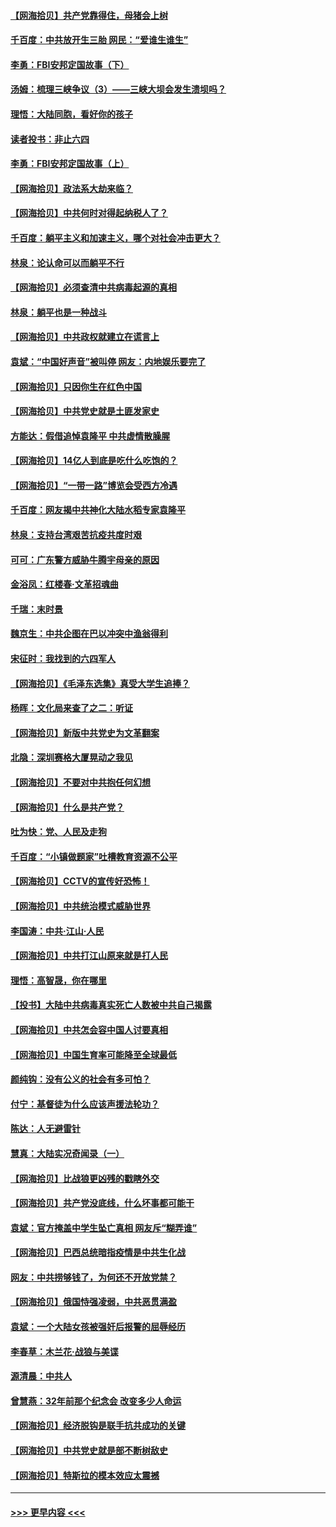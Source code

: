 #### [【网海拾贝】共产党靠得住，母猪会上树](../pages/nsc993/n12990730.md?t=06020452) 
#### [千百度：中共放开生三胎 网民：“爱谁生谁生”](../pages/nsc993/n12990644.md?t=06020452) 
#### [李勇：FBI安邦定国故事（下）](../pages/nsc993/n12987854.md?t=06020452) 
#### [汤姆：梳理三峡争议（3）——三峡大坝会发生溃坝吗？](../pages/nsc993/n12989806.md?t=06020452) 
#### [理悟：大陆同胞，看好你的孩子](../pages/nsc993/n12989778.md?t=06020452) 
#### [读者投书：非止六四](../pages/nsc993/n12989673.md?t=06020452) 
#### [李勇：FBI安邦定国故事（上）](../pages/nsc993/n12987749.md?t=06020452) 
#### [【网海拾贝】政法系大劫来临？](../pages/nsc993/n12987596.md?t=06020452) 
#### [【网海拾贝】中共何时对得起纳税人了？](../pages/nsc993/n12985578.md?t=06020452) 
#### [千百度：躺平主义和加速主义，哪个对社会冲击更大？](../pages/nsc993/n12985512.md?t=06020452) 
#### [林泉：论认命可以而躺平不行](../pages/nsc993/n12985505.md?t=06020452) 
#### [【网海拾贝】必须查清中共病毒起源的真相](../pages/nsc993/n12984276.md?t=06020452) 
#### [林泉：躺平也是一种战斗](../pages/nsc993/n12984194.md?t=06020452) 
#### [【网海拾贝】中共政权就建立在谎言上](../pages/nsc993/n12981880.md?t=06020452) 
#### [袁斌：“中国好声音”被叫停 网友：内地娱乐要完了](../pages/nsc993/n12981826.md?t=06020452) 
#### [【网海拾贝】只因你生在红色中国](../pages/nsc993/n12979096.md?t=06020452) 
#### [【网海拾贝】中共党史就是土匪发家史](../pages/nsc993/n12976478.md?t=06020452) 
#### [方能达：假借追悼袁隆平 中共虚情散臊腥](../pages/nsc993/n12976396.md?t=06020452) 
#### [【网海拾贝】14亿人到底是吃什么吃饱的？](../pages/nsc993/n12974125.md?t=06020452) 
#### [【网海拾贝】“一带一路”博览会受西方冷遇](../pages/nsc993/n12971787.md?t=06020452) 
#### [千百度：网友揭中共神化大陆水稻专家袁隆平](../pages/nsc993/n12971733.md?t=06020452) 
#### [林泉：支持台湾艰苦抗疫共度时艰](../pages/nsc993/n12971350.md?t=06020452) 
#### [可可：广东警方威胁牛腾宇母亲的原因](../pages/nsc993/n12971100.md?t=06020452) 
#### [金浴凤：红楼春·文革招魂曲](../pages/nsc993/n12970354.md?t=06020452) 
#### [千瑞：末时景](../pages/nsc993/n12970337.md?t=06020452) 
#### [魏京生：中共企图在巴以冲突中渔翁得利](../pages/nsc993/n12970286.md?t=06020452) 
#### [宋征时：我找到的六四军人](../pages/nsc993/n12970213.md?t=06020452) 
#### [【网海拾贝】《毛泽东选集》真受大学生追捧？](../pages/nsc993/n12968779.md?t=06020452) 
#### [杨晖：文化局来查了之二：听证](../pages/nsc993/n12966528.md?t=06020452) 
#### [【网海拾贝】新版中共党史为文革翻案](../pages/nsc993/n12967526.md?t=06020452) 
#### [北隐：深圳赛格大厦晃动之我见](../pages/nsc993/n12967393.md?t=06020452) 
#### [【网海拾贝】不要对中共抱任何幻想](../pages/nsc993/n12965222.md?t=06020452) 
#### [【网海拾贝】什么是共产党？](../pages/nsc993/n12962781.md?t=06020452) 
#### [吐为快：党、人民及走狗](../pages/nsc993/n12962747.md?t=06020452) 
#### [千百度：“小镇做题家”吐槽教育资源不公平](../pages/nsc993/n12962705.md?t=06020452) 
#### [【网海拾贝】CCTV的宣传好恐怖！](../pages/nsc993/n12959984.md?t=06020452) 
#### [【网海拾贝】中共统治模式威胁世界](../pages/nsc993/n12957622.md?t=06020452) 
#### [李国涛：中共‧江山‧人民](../pages/nsc993/n12957502.md?t=06020452) 
#### [【网海拾贝】中共打江山原来就是打人民](../pages/nsc993/n12954345.md?t=06020452) 
#### [理悟：高智晟，你在哪里](../pages/nsc993/n12953115.md?t=06020452) 
#### [【投书】大陆中共病毒真实死亡人数被中共自己揭露](../pages/nsc993/n12953050.md?t=06020452) 
#### [【网海拾贝】中共怎会容中国人讨要真相](../pages/nsc993/n12952161.md?t=06020452) 
#### [【网海拾贝】中国生育率可能降至全球最低](../pages/nsc993/n12948793.md?t=06020452) 
#### [颜纯钩：没有公义的社会有多可怕？](../pages/nsc993/n12947626.md?t=06020452) 
#### [付宁：基督徒为什么应该声援法轮功？](../pages/nsc993/n12947233.md?t=06020452) 
#### [陈达：人无避雷针](../pages/nsc993/n12947098.md?t=06020452) 
#### [慧真：大陆实况奇闻录（一）](../pages/nsc993/n12945811.md?t=06020452) 
#### [【网海拾贝】比战狼更凶残的戳瞎外交](../pages/nsc993/n12945717.md?t=06020452) 
#### [【网海拾贝】共产党没底线，什么坏事都可能干](../pages/nsc993/n12942090.md?t=06020452) 
#### [袁斌：官方掩盖中学生坠亡真相 网友斥“糊弄谁”](../pages/nsc993/n12942029.md?t=06020452) 
#### [【网海拾贝】巴西总统暗指疫情是中共生化战](../pages/nsc993/n12938999.md?t=06020452) 
#### [网友：中共捞够钱了，为何还不开放党禁？](../pages/nsc993/n12938952.md?t=06020452) 
#### [【网海拾贝】俄国恃强凌弱，中共恶贯满盈](../pages/nsc993/n12936626.md?t=06020452) 
#### [袁斌：一个大陆女孩被强奸后报警的屈辱经历](../pages/nsc993/n12936547.md?t=06020452) 
#### [李春草：木兰花·战狼与美谍](../pages/nsc993/n12935995.md?t=06020452) 
#### [源清晨：中共人](../pages/nsc993/n12935589.md?t=06020452) 
#### [曾慧燕：32年前那个纪念会 改变多少人命运](../pages/nsc993/n12934233.md?t=06020452) 
#### [【网海拾贝】经济脱钩是联手抗共成功的关键](../pages/nsc993/n12934176.md?t=06020452) 
#### [【网海拾贝】中共党史就是部不断树敌史](../pages/nsc993/n12932844.md?t=06020452) 
#### [【网海拾贝】特斯拉的模本效应太震撼](../pages/nsc993/n12925626.md?t=06020452) 

----
#### [ >>> 更早内容 <<< ](../indexes/nsc993-earlier.md)
